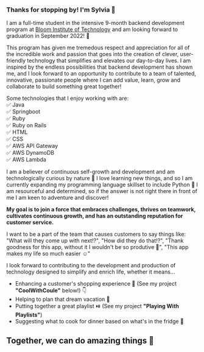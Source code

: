 ### Thanks for stopping by! I'm Sylvia 👋

I am a full-time student in the intensive 9-month backend development program at [Bloom Institute of Technology](https://www.bloomtech.com/courses/backend-development) and am looking forward to graduation in September 2022! :partying_face: 

This program has given me tremedous respect and appreciation for all of the incredible work and passion that goes into the creation of clever, user-friendly technology that simplifies and elevates our day-to-day lives. I am inspired by the endless possibilities that backend development has shown me,  and I look forward to an opportunity to contribute to a team of talented, innovative, passionate people where I can add value, learn, grow and collaborate to build something great together! 

Some technologies that I enjoy working with are:<br />
 :white_check_mark: Java<br />
 :white_check_mark: Springboot<br />
 :white_check_mark: Ruby<br />
 :white_check_mark: Ruby on Rails<br />
 :white_check_mark: HTML<br />
 :white_check_mark: CSS<br />
 :white_check_mark: AWS API Gateway<br />
 :white_check_mark: AWS DynamoDB<br />
 :white_check_mark: AWS Lambda<br />

 
I am a believer of continuous self-growth and development and am technologically curious by nature :monocle_face: I love learning new things, and so I am currently expanding my programming language skillset to include Python 🌱 I am resourceful and determined, so if the answer is not right there in front of me I am keen to adventure and discover!

**My goal is to join a force that embraces challenges, thrives on teamwork, cultivates continuous growth, and has an outstanding reputation for customer service.** 

I want to be a part of the team that causes customers to say things like: 
"What will they come up with next:interrobang:",  "How did they do that:interrobang:", "Thank goodness for this app, without it I wouldn't be so produtive :raised_hands:", "This app makes my life so much easier :relaxed:" 

I look forward to contributing to the development and production of technology designed to simplify and enrich life, whether it means...<br />

* Enhancing a customer's shopping experience :shopping_cart: (See my project **"CoolWithCoule"** below!) :point_down: <br /> 
* Helping to plan that dream vacation :palm_tree:<br /> 
* Putting together a great playlist :play_or_pause_button: (See my project **"Playing With Playlists"**)<br /> 
* Suggesting what to cook for dinner based on what's in the fridge :shallow_pan_of_food: 

## Together, we can do amazing things :star_struck: 
